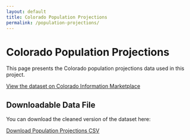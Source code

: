```yaml
---
layout: default
title: Colorado Population Projections
permalink: /population-projections/
---
```


# Colorado Population Projections

This page presents the Colorado population projections data used in this project.

[View the dataset on Colorado Information Marketplace](https://data.colorado.gov/Demographics/Population-Projections-in-Colorado/q5vp-adf3/about_data)

## Downloadable Data File

You can download the cleaned version of the dataset here:

[Download Population Projections CSV](assets/population_projections.csv)

